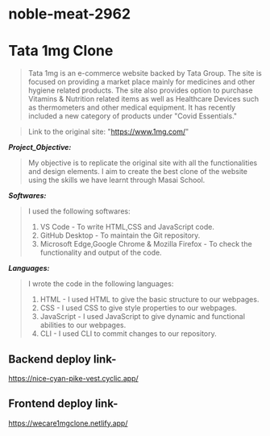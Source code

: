 # noble-meat-2962

# Tata 1mg Clone

>Tata 1mg is an e-commerce website backed by Tata Group. The site is focused on providing a market place mainly for medicines and other hygiene related products. The site also provides option to purchase Vitamins & Nutrition related items as well as Healthcare Devices such as thermometers and other medical equipment. It has recently included a new category of products under "Covid Essentials."

>Link to the original site: "https://www.1mg.com/"

***Project_Objective:***
>My objective is to replicate the original site with all the functionalities and design elements. I aim to create the best clone of the website using the skills we have learnt through Masai School.

***Softwares:***
>I used the following softwares: 
>1. VS Code - To write HTML,CSS and JavaScript code. 
>2. GitHub Desktop - To maintain the Git repository. 
>3. Microsoft Edge,Google Chrome & Mozilla Firefox - To check the functionality and output of the code.

***Languages:***
>I wrote the code in the following languages: 
>1. HTML - I used HTML to give the basic structure to our webpages. 
>2. CSS - I used CSS to give style properties to our webpages. 
>3. JavaScript - I used JavaScript to give dynamic and functional abilities to our webpages. 
>4. CLI - I used CLI to commit changes to our repository.

## Backend deploy link-
https://nice-cyan-pike-vest.cyclic.app/

## Frontend deploy link-
https://wecare1mgclone.netlify.app/





